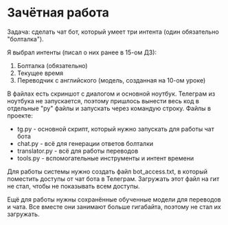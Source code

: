 # Зачётная работа

Задача: сделать чат бот, который умеет три интента (один обязательно "болталка").

Я выбрал интенты (писал о них ранее в 15-ом ДЗ):

1. Болталка (обязательно)
2. Текущее время
3. Переводчик с английского (модель, созданная на 10-ом уроке)

В файлах есть скриншот с диалогом и основной ноутбук. Телеграм из ноутбука не запускается, поэтому пришлось вынести весь код в отдельные "py" файлы и запускать через командую строку. Файлы в проекте:

* tg.py - основной скрипт, который нужно запускать для работы чат бота
* chat.py - всё для генерации ответов болталки
* translator.py - всё для работы переводов
* tools.py - вспомогательные инструменты и интент времени

Для работы системы нужно создать файл bot_access.txt, в который поместить доступы от чат бота в Телеграм. Загружать этот файл на гит не стал, чтобы не показывать всем доступы.

Ещё для работы нужны сохранённые обученные модели для переводов и чата. Все вместе они занимают больше гигабайта, поэтому не стал их загружать.
